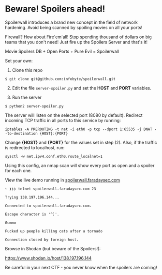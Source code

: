 # Beware! Spoilers ahead!

Spoilerwall introduces a brand new concept in the field of network hardening. Avoid being scanned by spoiling movies on all your ports!

Firewall? How about Fire'em'all! Stop spending thousand of dollars on big teams that you don't need! Just fire up the Spoilers Server and that's it!

Movie Spoilers DB + Open Ports + Pure Evil = Spoilerwall

Set your own:

1. Clone this repo

```
$ git clone git@github.com:infobyte/spoilerwall.git
```

2. Edit the file `server-spoiler.py` and set the **HOST** and **PORT** variables.

3. Run the server

```
$ python2 server-spoiler.py
```

The server will listen on the selected port (8080 by default). Redirect incoming TCP traffic in all ports to this service by running:

```
iptables -A PREROUTING -t nat -i eth0 -p tcp --dport 1:65535 -j DNAT --to-destination {HOST}:{PORT}
```

Change **{HOST}** and **{PORT}** for the values set in step (2). Also, if the traffic is redirected to localhost, run:

```
sysctl -w net.ipv4.conf.eth0.route_localnet=1
```

Using this config, an nmap scan will show every port as open and a spoiler for each one.

View the live demo running in [spoilerwall.faradaysec.com](https://spoilerwall.faradaysec.com)

```
~ ❯❯❯ telnet spoilerwall.faradaysec.com 23

Trying 138.197.196.144...

Connected to spoilerwall.faradaysec.com.

Escape character is '^]'.

Gummo

Fucked up people killing cats after a tornado

Connection closed by foreign host.
```

Browse in Shodan (but beware of the Spoilers!):

https://www.shodan.io/host/138.197.196.144

Be careful in your next CTF - you never know when the spoilers are coming!

